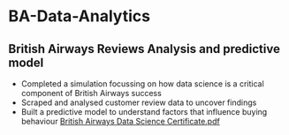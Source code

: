 # BA-Data-Analytics
 ## British Airways Reviews Analysis and predictive model


 * Completed a simulation focussing on how data science is a critical component
   of British Airways success
 * Scraped and analysed customer review data to uncover findings
 * Built a predictive model to understand factors that influence buying
   behaviour
[British Airways Data Science Certificate.pdf](https://github.com/user-attachments/files/15945195/British.Airways.Data.Science.Certificate.pdf)
